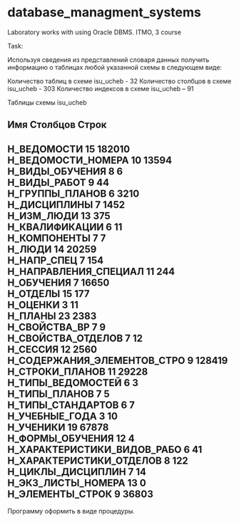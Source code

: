 # database_managment_systems
Laboratory works with using Oracle DBMS. ITMO, 3 course

Task:

Используя сведения из представлений словаря данных получить информацию о таблицах любой указанной схемы в следующем виде:

Количество таблиц в схеме isu_ucheb - 32
Количество столбцов в схеме isu_ucheb - 303
Количество индексов в схеме isu_ucheb – 91

   Таблицы схемы isu_ucheb

   Имя                  Столбцов     Строк 
-----------------------------------------------
Н_ВЕДОМОСТИ                 15       182010    
Н_ВЕДОМОСТИ_НОМЕРА          10       13594     
Н_ВИДЫ_ОБУЧЕНИЯ             8        6         
Н_ВИДЫ_РАБОТ                9        44        
Н_ГРУППЫ_ПЛАНОВ             6        3210      
Н_ДИСЦИПЛИНЫ                7        1452      
Н_ИЗМ_ЛЮДИ                  13       375       
Н_КВАЛИФИКАЦИИ              6        11        
Н_КОМПОНЕНТЫ                7        7         
Н_ЛЮДИ                      14       20259     
Н_НАПР_СПЕЦ                 7        154       
Н_НАПРАВЛЕНИЯ_СПЕЦИАЛ       11       244       
Н_ОБУЧЕНИЯ                  7        16650     
Н_ОТДЕЛЫ                    15       177       
Н_ОЦЕНКИ                    3        11        
Н_ПЛАНЫ                     23       2383      
Н_СВОЙСТВА_ВР               7        9         
Н_СВОЙСТВА_ОТДЕЛОВ          7        12        
Н_СЕССИЯ                    12       2560      
Н_СОДЕРЖАНИЯ_ЭЛЕМЕНТОВ_СТРО 9        128419    
Н_СТРОКИ_ПЛАНОВ             11       29228     
Н_ТИПЫ_ВЕДОМОСТЕЙ           6        3         
Н_ТИПЫ_ПЛАНОВ               7        5         
Н_ТИПЫ_СТАНДАРТОВ           6        7         
Н_УЧЕБНЫЕ_ГОДА              3        10        
Н_УЧЕНИКИ                   19       67878     
Н_ФОРМЫ_ОБУЧЕНИЯ            12       4         
Н_ХАРАКТЕРИСТИКИ_ВИДОВ_РАБО 6        41        
Н_ХАРАКТЕРИСТИКИ_ОТДЕЛОВ    8        122       
Н_ЦИКЛЫ_ДИСЦИПЛИН           7        14        
Н_ЭКЗ_ЛИСТЫ_НОМЕРА          13       0         
Н_ЭЛЕМЕНТЫ_СТРОК            9        36803     
----------------------------------------------------------
Программу оформить в виде процедуры.
